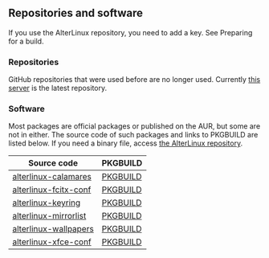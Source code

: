 ## Repositories and software

If you use the AlterLinux repository, you need to add a key. See Preparing for a build.

### Repositories

GitHub repositories that were used before are no longer used. Currently [this server](https://clappdon.work/repo/) is the latest repository.

### Software

Most packages are official packages or published on the AUR, but some are not in either. The source code of such packages and links to PKGBUILD are listed below.
If you need a binary file, access [the AlterLinux repository](https://clappdon.work/repo/alter-stable/x86_64/).

| Source code                                                                                                          | PKGBUILD                                                                                                |
| -------------------------------------------------------------------------------------------------------------------- | ------------------------------------------------------------------------------------------------------- |
| [alterlinux-calamares](https://github.com/FascodeNet/alterlinux-calamares)                                           | [PKGBUILD](https://github.com/FascodeNet/alterlinux-pkgbuilds/tree/master/stable/alterlinux-calamares)  |
| [alterlinux-fcitx-conf](https://github.com/FascodeNet/alterlinux-fcitx-conf)                                         | [PKGBUILD](https://github.com/FascodeNet/alterlinux-pkgbuilds/tree/master/stable/alterlinux-fcitx-conf) |
| [alterlinux-keyring](https://github.com/FascodeNet/alterlinux-keyring)                                               | [PKGBUILD](https://github.com/FascodeNet/alterlinux-pkgbuilds/tree/master/stable/alterlinux-keyring)    |
| [alterlinux-mirrorlist](https://github.com/FascodeNet/alterlinux-pkgbuilds/tree/master/stable/alterlinux-mirrorlist) | [PKGBUILD](https://github.com/FascodeNet/alterlinux-pkgbuilds/tree/master/stable/alterlinux-mirrorlist) |
| [alterlinux-wallpapers](https://github.com/FascodeNet/alterlinux-pkgbuilds/tree/master/stable/alterlinux-wallpapers) | [PKGBUILD](https://github.com/FascodeNet/alterlinux-pkgbuilds/tree/master/stable/alterlinux-wallpapers) |
| [alterlinux-xfce-conf](https://github.com/FascodeNet/alterlinux-xfce-conf)                                           | [PKGBUILD](https://github.com/FascodeNet/alterlinux-pkgbuilds/tree/master/stable/alterlinux-xfce-conf)  |
